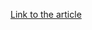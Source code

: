 [Link to the article](https://www.trendmicro.com/en_us/research/24/i/nvidia-ai-container-toolkit-vulnerability-fix.html)
